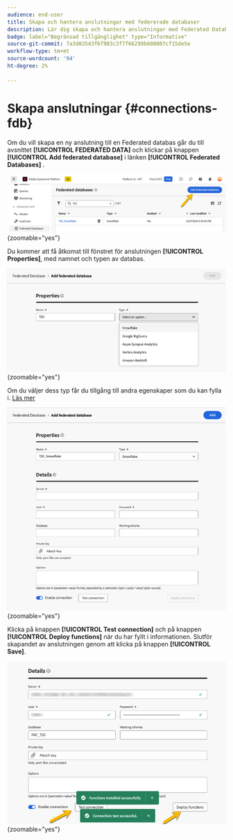 ```yaml
---
audience: end-user
title: Skapa och hantera anslutningar med federerade databaser
description: Lär dig skapa och hantera anslutningar med Federated Databases
badge: label="Begränsad tillgänglighet" type="Informative"
source-git-commit: 7a3d03543f6f903c3f7f66299b600807cf15de5e
workflow-type: tm+mt
source-wordcount: '94'
ht-degree: 2%

---
```


# Skapa anslutningar {#connections-fdb}

Om du vill skapa en ny anslutning till en Federated databas går du till avsnittet **[!UICONTROL FEDERATED DATA]** och klickar på knappen **[!UICONTROL Add federated database]** i länken **[!UICONTROL Federated Databases]** .

![](assets/connections_list.png){zoomable="yes"}

Du kommer att få åtkomst till fönstret för anslutningen **[!UICONTROL Properties]**, med namnet och typen av databas.

![](assets/connections_name.png){zoomable="yes"}

Om du väljer dess typ får du tillgång till andra egenskaper som du kan fylla i. [Läs mer](federated-db.md)

![](assets/connections_details.png){zoomable="yes"}

Klicka på knappen **[!UICONTROL Test connection]** och på knappen **[!UICONTROL Deploy functions]** när du har fyllt i informationen.
Slutför skapandet av anslutningen genom att klicka på knappen **[!UICONTROL Save]**.

![](assets/connections_testdeploy.png){zoomable="yes"}
